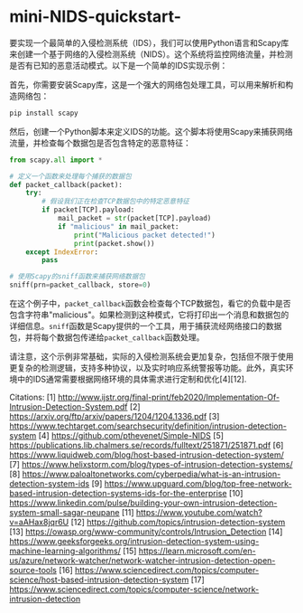 # mini-NIDS-quickstart-

要实现一个最简单的入侵检测系统（IDS），我们可以使用Python语言和Scapy库来创建一个基于网络的入侵检测系统（NIDS）。这个系统将监控网络流量，并检测是否有已知的恶意活动模式。以下是一个简单的IDS实现示例：

首先，你需要安装Scapy库，这是一个强大的网络包处理工具，可以用来解析和构造网络包：

```bash
pip install scapy
```

然后，创建一个Python脚本来定义IDS的功能。这个脚本将使用Scapy来捕获网络流量，并检查每个数据包是否包含特定的恶意特征：

```python
from scapy.all import *

# 定义一个函数来处理每个捕获的数据包
def packet_callback(packet):
    try:
        # 假设我们正在检查TCP数据包中的特定恶意特征
        if packet[TCP].payload:
            mail_packet = str(packet[TCP].payload)
            if "malicious" in mail_packet:
                print("Malicious packet detected!")
                print(packet.show())
    except IndexError:
        pass

# 使用Scapy的sniff函数来捕获网络数据包
sniff(prn=packet_callback, store=0)
```

在这个例子中，`packet_callback`函数会检查每个TCP数据包，看它的负载中是否包含字符串"malicious"。如果检测到这种模式，它将打印出一个消息和数据包的详细信息。`sniff`函数是Scapy提供的一个工具，用于捕获流经网络接口的数据包，并将每个数据包传递给`packet_callback`函数处理。

请注意，这个示例非常基础，实际的入侵检测系统会更加复杂，包括但不限于使用更复杂的检测逻辑，支持多种协议，以及实时响应系统警报等功能。此外，真实环境中的IDS通常需要根据网络环境的具体需求进行定制和优化[4][12].

Citations:
[1] http://www.ijstr.org/final-print/feb2020/Implementation-Of-Intrusion-Detection-System.pdf
[2] https://arxiv.org/ftp/arxiv/papers/1204/1204.1336.pdf
[3] https://www.techtarget.com/searchsecurity/definition/intrusion-detection-system
[4] https://github.com/pthevenet/Simple-NIDS
[5] https://publications.lib.chalmers.se/records/fulltext/251871/251871.pdf
[6] https://www.liquidweb.com/blog/host-based-intrusion-detection-system/
[7] https://www.helixstorm.com/blog/types-of-intrusion-detection-systems/
[8] https://www.paloaltonetworks.com/cyberpedia/what-is-an-intrusion-detection-system-ids
[9] https://www.upguard.com/blog/top-free-network-based-intrusion-detection-systems-ids-for-the-enterprise
[10] https://www.linkedin.com/pulse/building-your-own-intrusion-detection-system-small-sagar-neupane
[11] https://www.youtube.com/watch?v=aAHax8jqr6U
[12] https://github.com/topics/intrusion-detection-system
[13] https://owasp.org/www-community/controls/Intrusion_Detection
[14] https://www.geeksforgeeks.org/intrusion-detection-system-using-machine-learning-algorithms/
[15] https://learn.microsoft.com/en-us/azure/network-watcher/network-watcher-intrusion-detection-open-source-tools
[16] https://www.sciencedirect.com/topics/computer-science/host-based-intrusion-detection-system
[17] https://www.sciencedirect.com/topics/computer-science/network-intrusion-detection
